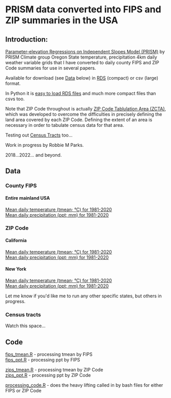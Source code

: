 # PRISM data converted into FIPS and ZIP summaries in the USA

## Introduction:
[Parameter-elevation Regressions on Independent Slopes Model (PRISM)](https://prism.oregonstate.edu/recent/) by PRISM Climate group Oregon State temperature, precipitation 4km daily weather variable grids that I have converted to daily county FIPS and ZIP Code summaries for use in several papers.

Available for download (see [Data](#Data) below) in [RDS](https://www.r-bloggers.com/2016/12/remember-to-use-the-rds-format/) (compact) or csv (large) format.

In Python it is [easy to load RDS files](https://stackoverflow.com/questions/40996175/loading-a-rds-file-in-pandas) and much more compact files than csvs too.

Note that ZIP Code throughout is actually [ZIP Code Tablulation Area (ZCTA)](https://en.wikipedia.org/wiki/ZIP_Code_Tabulation_Area), which was developed to overcome the difficulties in precisely defining the land area covered by each ZIP Code. Defining the extent of an area is necessary in order to tabulate census data for that area.

Testing out [Census Tracts](https://www.census.gov/cgi-bin/geo/shapefiles/index.php?year=2021&layergroup=Census+Tracts) too...

Work in progress by Robbie M Parks.

2018...2022... and beyond.

## Data

### County FIPS

#### Entire mainland USA

[Mean daily temperature (tmean; °C) for 1981-2020](output/fips/tmean) \
[Mean daily precipitation (ppt; mm) for 1981-2020](output/fips/ppt) 

### ZIP Code

#### California

[Mean daily temperature (tmean; °C) for 1981-2020](output/zip/06/tmean)\
[Mean daily precipitation (ppt; mm) for 1981-2020](output/zip/06/ppt)

#### New York

[Mean daily temperature (tmean; °C) for 1981-2020](output/zip/36/tmean)\
[Mean daily precipitation (ppt; mm) for 1981-2020](output/zip/36/ppt)

Let me know if you'd like me to run any other specific states, but others in progress.

### Census tracts

Watch this space...

## Code

[fips_tmean.R](prog/02_grid_county_intersection/fips_tmean.R) - processing tmean by FIPS\
[fips_ppt.R](prog/02_grid_county_intersection/fips_ppt.R) - processing ppt by FIPS

[zips_tmean.R](prog/02_grid_county_intersection/zips_tmean.R) - processing tmean by ZIP Code\
[zips_ppt.R](prog/02_grid_county_intersection/zips_ppt.R) - processing ppt by ZIP Code

[processing_code.R](prog/02_grid_county_intersection/processing_code.R) - does the heavy lifting called in by bash files for either FIPS or ZIP Code
